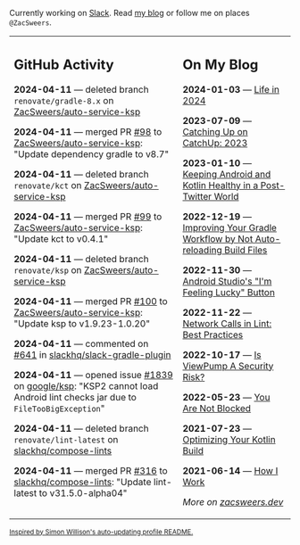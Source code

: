 Currently working on [Slack](https://slack.com/). Read [my blog](https://zacsweers.dev/) or follow me on places `@ZacSweers`.

<table><tr><td valign="top" width="60%">

## GitHub Activity
<!-- githubActivity starts -->
**2024-04-11** — deleted branch `renovate/gradle-8.x` on [ZacSweers/auto-service-ksp](https://github.com/ZacSweers/auto-service-ksp)

**2024-04-11** — merged PR [#98](https://github.com/ZacSweers/auto-service-ksp/pull/98) to [ZacSweers/auto-service-ksp](https://github.com/ZacSweers/auto-service-ksp): "Update dependency gradle to v8.7"

**2024-04-11** — deleted branch `renovate/kct` on [ZacSweers/auto-service-ksp](https://github.com/ZacSweers/auto-service-ksp)

**2024-04-11** — merged PR [#99](https://github.com/ZacSweers/auto-service-ksp/pull/99) to [ZacSweers/auto-service-ksp](https://github.com/ZacSweers/auto-service-ksp): "Update kct to v0.4.1"

**2024-04-11** — deleted branch `renovate/ksp` on [ZacSweers/auto-service-ksp](https://github.com/ZacSweers/auto-service-ksp)

**2024-04-11** — merged PR [#100](https://github.com/ZacSweers/auto-service-ksp/pull/100) to [ZacSweers/auto-service-ksp](https://github.com/ZacSweers/auto-service-ksp): "Update ksp to v1.9.23-1.0.20"

**2024-04-11** — commented on [#641](https://github.com/slackhq/slack-gradle-plugin/pull/641#issuecomment-2050367701) in [slackhq/slack-gradle-plugin](https://github.com/slackhq/slack-gradle-plugin)

**2024-04-11** — opened issue [#1839](https://github.com/google/ksp/issues/1839) on [google/ksp](https://github.com/google/ksp): "KSP2 cannot load Android lint checks jar due to `FileTooBigException`"

**2024-04-11** — deleted branch `renovate/lint-latest` on [slackhq/compose-lints](https://github.com/slackhq/compose-lints)

**2024-04-11** — merged PR [#316](https://github.com/slackhq/compose-lints/pull/316) to [slackhq/compose-lints](https://github.com/slackhq/compose-lints): "Update lint-latest to v31.5.0-alpha04"
<!-- githubActivity ends -->
</td><td valign="top" width="40%">

## On My Blog
<!-- blog starts -->
**2024-01-03** — [Life in 2024](https://www.zacsweers.dev/life-in-2024/)

**2023-07-09** — [Catching Up on CatchUp: 2023](https://www.zacsweers.dev/catching-up-on-catchup-2023/)

**2023-01-10** — [Keeping Android and Kotlin Healthy in a Post-Twitter World](https://www.zacsweers.dev/keeping-android-healthy/)

**2022-12-19** — [Improving Your Gradle Workflow by Not Auto-reloading Build Files](https://www.zacsweers.dev/improving-your-workflow-by-not-auto-reloading-build-files/)

**2022-11-30** — [Android Studio's "I'm Feeling Lucky" Button](https://www.zacsweers.dev/android-studios-im-feeling-lucky-button/)

**2022-11-22** — [Network Calls in Lint: Best Practices](https://www.zacsweers.dev/network-calls-in-lint-best-practices/)

**2022-10-17** — [Is ViewPump A Security Risk?](https://www.zacsweers.dev/is-viewpump-a-security-risk/)

**2022-05-23** — [You Are Not Blocked](https://www.zacsweers.dev/you-are-not-blocked/)

**2021-07-23** — [Optimizing Your Kotlin Build](https://www.zacsweers.dev/optimizing-your-kotlin-build/)

**2021-06-14** — [How I Work](https://www.zacsweers.dev/how-i-work/)
<!-- blog ends -->
_More on [zacsweers.dev](https://zacsweers.dev/)_
</td></tr></table>

<sub><a href="https://simonwillison.net/2020/Jul/10/self-updating-profile-readme/">Inspired by Simon Willison's auto-updating profile README.</a></sub>